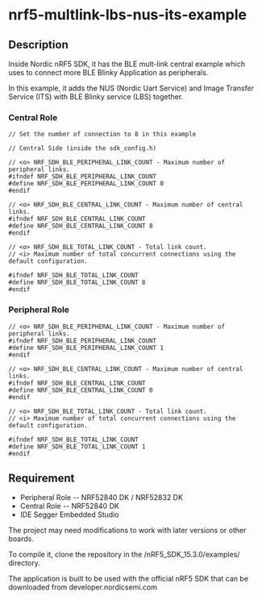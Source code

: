 # nrf5-multlink-lbs-nus-its-example

## Description

Inside Nordic nRF5 SDK, it has the BLE mult-link central example which uses to connect more BLE Blinky Application as peripherals.

In this example, it adds the NUS (Nordic Uart Service) and Image Transfer Service (ITS) with BLE Blinky service (LBS) together.

### Central Role

```
// Set the number of connection to 8 in this example

// Central Side (inside the sdk_config.h) 

// <o> NRF_SDH_BLE_PERIPHERAL_LINK_COUNT - Maximum number of peripheral links. 
#ifndef NRF_SDH_BLE_PERIPHERAL_LINK_COUNT
#define NRF_SDH_BLE_PERIPHERAL_LINK_COUNT 0
#endif

// <o> NRF_SDH_BLE_CENTRAL_LINK_COUNT - Maximum number of central links. 
#ifndef NRF_SDH_BLE_CENTRAL_LINK_COUNT
#define NRF_SDH_BLE_CENTRAL_LINK_COUNT 8
#endif

// <o> NRF_SDH_BLE_TOTAL_LINK_COUNT - Total link count. 
// <i> Maximum number of total concurrent connections using the default configuration.

#ifndef NRF_SDH_BLE_TOTAL_LINK_COUNT
#define NRF_SDH_BLE_TOTAL_LINK_COUNT 8
#endif
```
### Peripheral Role

```
// <o> NRF_SDH_BLE_PERIPHERAL_LINK_COUNT - Maximum number of peripheral links. 
#ifndef NRF_SDH_BLE_PERIPHERAL_LINK_COUNT
#define NRF_SDH_BLE_PERIPHERAL_LINK_COUNT 1
#endif

// <o> NRF_SDH_BLE_CENTRAL_LINK_COUNT - Maximum number of central links. 
#ifndef NRF_SDH_BLE_CENTRAL_LINK_COUNT
#define NRF_SDH_BLE_CENTRAL_LINK_COUNT 0
#endif

// <o> NRF_SDH_BLE_TOTAL_LINK_COUNT - Total link count. 
// <i> Maximum number of total concurrent connections using the default configuration.

#ifndef NRF_SDH_BLE_TOTAL_LINK_COUNT
#define NRF_SDH_BLE_TOTAL_LINK_COUNT 1
#endif

```


## Requirement

* Peripheral Role -- NRF52840 DK / NRF52832 DK
* Central Role -- NRF52840 DK
* IDE Segger Embedded Studio

The project may need modifications to work with later versions or other boards.

To compile it, clone the repository in the /nRF5_SDK_15.3.0/examples/ directory.

The application is built to be used with the official nRF5 SDK that can be downloaded from developer.nordicsemi.com



